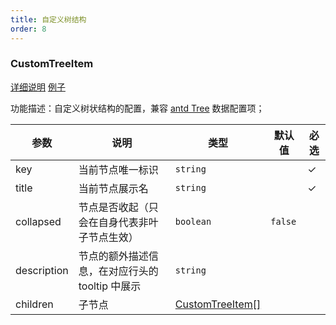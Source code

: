 ```yaml
---
title: 自定义树结构
order: 8
---
```


### CustomTreeItem

[详细说明](/docs/manual/advanced/custom/category-tree) [例子](/examples/custom/custom-tree#custom-tree)

功能描述：自定义树状结构的配置，兼容 [antd Tree](https://ant.design/components/tree-cn/) 数据配置项；

| 参数 | 说明 | 类型 | 默认值 | 必选  |
| --- | --- | --- | --- | ---  |
| key | 当前节点唯一标识 | `string` |    | ✓ |
| title | 当前节点展示名 | `string` |    | ✓ |
| collapsed | 节点是否收起（只会在自身代表非叶子节点生效） | `boolean` |  `false`  |  |
| description | 节点的额外描述信息，在对应行头的 tooltip 中展示 | `string` |    |  |
| children | 子节点 | [CustomTreeItem[]](#custom-tree-item) |    |  |

